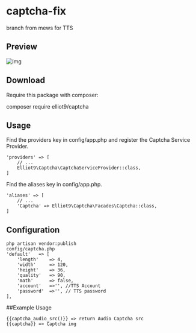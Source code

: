 # captcha-fix
branch from mews for TTS 


Preview
-------
![img](https://i.imgur.com/PZe5UGm.png)

Download
-------
Require this package with composer:

composer require elliot9/captcha


Usage
-------
Find the providers key in config/app.php and register the Captcha Service Provider.

    'providers' => [
        // ...
        Elliot9\Captcha\CaptchaServiceProvider::class,
    ]
    
Find the aliases key in config/app.php.
 
    'aliases' => [
        // ...
        'Captcha' => Elliot9\Captcha\Facades\Captcha::class,
    ]
    
    
## Configuration
    php artisan vendor:publish
    config/captcha.php
    'default'   => [
        'length'    => 4,
        'width'     => 120,
        'height'    => 36,
        'quality'   => 90,
        'math'      => false,
        'account'   =>'', //TTS Account
        'password'  =>'', // TTS password
    ],
    
    
##Example Usage
    
    {{captcha_audio_src()}} => return Audio Captcha src
    {{captcha}} => Captcha img
